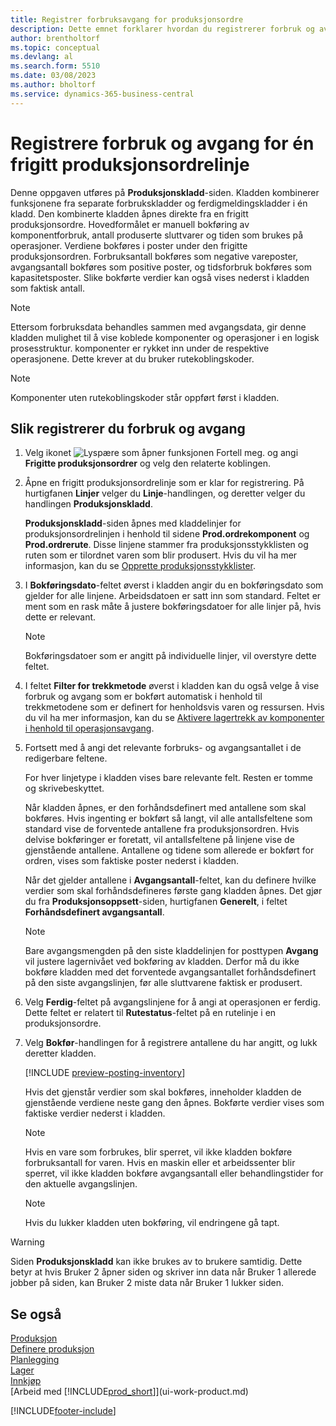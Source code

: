 ```yaml
---
title: Registrer forbruksavgang for produksjonsordre
description: Dette emnet forklarer hvordan du registrerer forbruk og avgang for en frigitt produksjonsordrelinje som vises på siden Produksjonskladd.
author: brentholtorf
ms.topic: conceptual
ms.devlang: al
ms.search.form: 5510
ms.date: 03/08/2023
ms.author: bholtorf
ms.service: dynamics-365-business-central
---
```

# <a name="register-consumption-and-output-for-one-released-production-order-line"></a>Registrere forbruk og avgang for én frigitt produksjonsordrelinje

Denne oppgaven utføres på **Produksjonskladd**-siden. Kladden kombinerer funksjonene fra separate forbrukskladder og ferdigmeldingskladder i én kladd. Den kombinerte kladden åpnes direkte fra en frigitt produksjonsordre. Hovedformålet er manuell bokføring av komponentforbruk, antall produserte sluttvarer og tiden som brukes på operasjoner. Verdiene bokføres i poster under den frigitte produksjonsordren. Forbruksantall bokføres som negative vareposter, avgangsantall bokføres som positive poster, og tidsforbruk bokføres som kapasitetsposter. Slike bokførte verdier kan også vises nederst i kladden som faktisk antall.  

> [!NOTE]  
> Ettersom forbruksdata behandles sammen med avgangsdata, gir denne kladden mulighet til å vise koblede komponenter og operasjoner i en logisk prosesstruktur. komponenter er rykket inn under de respektive operasjonene. Dette krever at du bruker rutekoblingskoder.  

> [!NOTE]  
> Komponenter uten rutekoblingskoder står oppført først i kladden.  

## <a name="to-register-consumption-and-output"></a>Slik registrerer du forbruk og avgang

1. Velg ikonet ![Lyspære som åpner funksjonen Fortell meg.](media/ui-search/search_small.png "Fortell hva du vil gjøre") og angi **Frigitte produksjonsordrer** og velg den relaterte koblingen.  
2. Åpne en frigitt produksjonsordrelinje som er klar for registrering. På hurtigfanen **Linjer** velger du **Linje**-handlingen, og deretter velger du handlingen **Produksjonskladd**.  

    **Produksjonskladd**-siden åpnes med kladdelinjer for produksjonsordrelinjen i henhold til sidene **Prod.ordrekomponent** og **Prod.ordrerute**. Disse linjene stammer fra produksjonsstykklisten og ruten som er tilordnet varen som blir produsert. Hvis du vil ha mer informasjon, kan du se [Opprette produksjonsstykklister](production-how-to-create-routings.md).  

3. I **Bokføringsdato**-feltet øverst i kladden angir du en bokføringsdato som gjelder for alle linjene. Arbeidsdatoen er satt inn som standard. Feltet er ment som en rask måte å justere bokføringsdatoer for alle linjer på, hvis dette er relevant.  

    > [!NOTE]  
    >  Bokføringsdatoer som er angitt på individuelle linjer, vil overstyre dette feltet.  

4. I feltet **Filter for trekkmetode** øverst i kladden kan du også velge å vise forbruk og avgang som er bokført automatisk i henhold til trekkmetodene som er definert for henholdsvis varen og ressursen. Hvis du vil ha mer informasjon, kan du se [Aktivere lagertrekk av komponenter i henhold til operasjonsavgang](production-how-to-flush-components-according-to-operation-output.md).

5. Fortsett med å angi det relevante forbruks- og avgangsantallet i de redigerbare feltene.  
  
    For hver linjetype i kladden vises bare relevante felt. Resten er tomme og skrivebeskyttet.  

    Når kladden åpnes, er den forhåndsdefinert med antallene som skal bokføres. Hvis ingenting er bokført så langt, vil alle antallsfeltene som standard vise de forventede antallene fra produksjonsordren. Hvis delvise bokføringer er foretatt, vil antallsfeltene på linjene vise de gjenstående antallene. Antallene og tidene som allerede er bokført for ordren, vises som faktiske poster nederst i kladden.  

    Når det gjelder antallene i **Avgangsantall**-feltet, kan du definere hvilke verdier som skal forhåndsdefineres første gang kladden åpnes. Det gjør du fra **Produksjonsoppsett**-siden, hurtigfanen **Generelt**, i feltet **Forhåndsdefinert avgangsantall**.

    > [!NOTE]  
    >  Bare avgangsmengden på den siste kladdelinjen for posttypen **Avgang** vil justere lagernivået ved bokføring av kladden. Derfor må du ikke bokføre kladden med det forventede avgangsantallet forhåndsdefinert på den siste avgangslinjen, før alle sluttvarene faktisk er produsert.  

6. Velg **Ferdig**-feltet på avgangslinjene for å angi at operasjonen er ferdig. Dette feltet er relatert til **Rutestatus**-feltet på en rutelinje i en produksjonsordre.  
7. Velg **Bokfør**-handlingen for å registrere antallene du har angitt, og lukk deretter kladden.  

    [!INCLUDE [preview-posting-inventory](includes/preview-posting-inventory.md)]

    Hvis det gjenstår verdier som skal bokføres, inneholder kladden de gjenstående verdiene neste gang den åpnes. Bokførte verdier vises som faktiske verdier nederst i kladden.  

    > [!NOTE]  
    >  Hvis en vare som forbrukes, blir sperret, vil ikke kladden bokføre forbruksantall for varen. Hvis en maskin eller et arbeidssenter blir sperret, vil ikke kladden bokføre avgangsantall eller behandlingstider for den aktuelle avgangslinjen.  

    > [!NOTE]  
    > Hvis du lukker kladden uten bokføring, vil endringene gå tapt.  

> [!WARNING]  
> Siden **Produksjonskladd** kan ikke brukes av to brukere samtidig. Dette betyr at hvis Bruker 2 åpner siden og skriver inn data når Bruker 1 allerede jobber på siden, kan Bruker 2 miste data når Bruker 1 lukker siden.  

## <a name="see-also"></a>Se også

[Produksjon](production-manage-manufacturing.md)  
[Definere produksjon](production-configure-production-processes.md)  
[Planlegging](production-planning.md)  
[Lager](inventory-manage-inventory.md)  
[Innkjøp](purchasing-manage-purchasing.md)  
[Arbeid med [!INCLUDE[prod_short](includes/prod_short.md)]](ui-work-product.md)

[!INCLUDE[footer-include](includes/footer-banner.md)]
